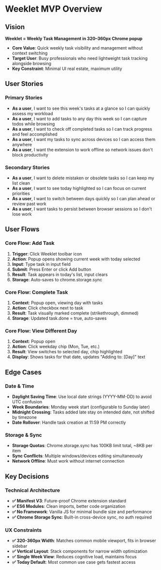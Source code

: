 # Weeklet MVP Overview

## Vision
**Weeklet = Weekly Task Management in 320–360px Chrome popup**
- **Core Value**: Quick weekly task visibility and management without context switching
- **Target User**: Busy professionals who need lightweight task tracking alongside browsing
- **Key Constraint**: Minimal UI real estate, maximum utility

## User Stories

### Primary Stories
- **As a user**, I want to see this week's tasks at a glance so I can quickly assess my workload
- **As a user**, I want to add tasks to any day this week so I can capture todos while browsing
- **As a user**, I want to check off completed tasks so I can track progress and feel accomplished
- **As a user**, I want my tasks to sync across devices so I can access them anywhere
- **As a user**, I want the extension to work offline so network issues don't block productivity

### Secondary Stories
- **As a user**, I want to delete mistaken or obsolete tasks so I can keep my list clean
- **As a user**, I want to see today highlighted so I can focus on current priorities
- **As a user**, I want to switch between days quickly so I can plan ahead or review past work
- **As a user**, I want tasks to persist between browser sessions so I don't lose work

## User Flows

### Core Flow: Add Task
1. **Trigger**: Click Weeklet toolbar icon
2. **Action**: Popup opens showing current week with today selected
3. **Input**: Type task in input field
4. **Submit**: Press Enter or click Add button
5. **Result**: Task appears in today's list, input clears
6. **Storage**: Auto-saves to chrome.storage.sync

### Core Flow: Complete Task
1. **Context**: Popup open, viewing day with tasks
2. **Action**: Click checkbox next to task
3. **Result**: Task visually marked complete (strikethrough, dimmed)
4. **Storage**: Updated task.done = true, auto-saves

### Core Flow: View Different Day
1. **Context**: Popup open
2. **Action**: Click weekday chip (Mon, Tue, etc.)
3. **Result**: View switches to selected day, chip highlighted
4. **Display**: Shows tasks for that date, updates "Adding to: [Day]" text

## Edge Cases

### Date & Time
- **Daylight Saving Time**: Use local date strings (YYYY-MM-DD) to avoid UTC confusion
- **Week Boundaries**: Monday week start (configurable to Sunday later)
- **Midnight Crossing**: Tasks added late stay on intended date, not shifted by timezone
- **Date Rollover**: Handle task creation at 11:59 PM correctly

### Storage & Sync
- **Storage Quotas**: Chrome.storage.sync has 100KB limit total, ~8KB per item
- **Sync Conflicts**: Multiple windows/devices editing simultaneously
- **Network Offline**: Must work without internet connection

## Key Decisions

### Technical Architecture
- **✅ Manifest V3**: Future-proof Chrome extension standard
- **✅ ES6 Modules**: Clean imports, better code organization
- **✅ No Framework**: Vanilla JS for minimal bundle size and performance
- **✅ Chrome Storage Sync**: Built-in cross-device sync, no auth required

### UX Constraints
- **✅ 320-360px Width**: Matches common mobile viewport, fits in browser sidebar
- **✅ Vertical Layout**: Stack components for narrow width optimization
- **✅ Single Week View**: Reduces cognitive load, maintains focus
- **✅ Today Default**: Most common use case gets fastest access
